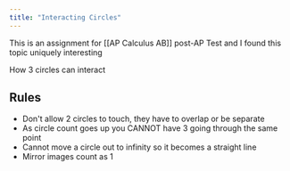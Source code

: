 ```yaml
---
title: "Interacting Circles"
---
```


This is an assignment for [[AP Calculus AB]] post-AP Test and I found this topic uniquely interesting

How 3 circles can interact
## Rules

- Don't allow 2 circles to touch, they have to overlap or be separate
- As circle count goes up you CANNOT have 3 going through the same point
- Cannot move a circle out to infinity so it becomes a straight line
- Mirror images count as 1

